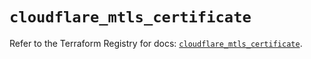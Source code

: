 # `cloudflare_mtls_certificate`

Refer to the Terraform Registry for docs: [`cloudflare_mtls_certificate`](https://registry.terraform.io/providers/cloudflare/cloudflare/4.46.0/docs/resources/mtls_certificate).
